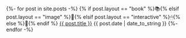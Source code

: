 {%- for post in site.posts -%}
  {% if post.layout == "book" %}📚{% elsif post.layout == "image" %}🎨{% elsif post.layout == "interactive" %}🖱{% else %}💭{% endif %} <a href="{{ post.url | prepend:site.baseurl }}" class="post-title-link">{{ post.title }}</a> {{ post.date | date_to_string }}
{%- endfor -%}
